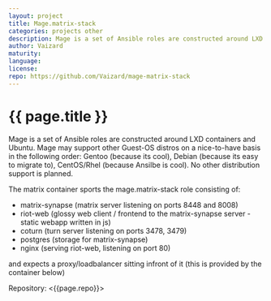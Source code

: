 ```yaml
---
layout: project
title: Mage.matrix-stack
categories: projects other
description: Mage is a set of Ansible roles are constructed around LXD containers and Ubuntu
author: Vaizard
maturity: 
language: 
license: 
repo: https://github.com/Vaizard/mage-matrix-stack
---
```


# {{ page.title }}
Mage is a set of Ansible roles are constructed around LXD containers and Ubuntu. Mage may support other Guest-OS distros on a nice-to-have basis in the following order: Gentoo (because its cool), Debian (because its easy to migrate to), CentOS/Rhel (because Ansilbe is cool). No other distribution support is planned.

The matrix container sports the mage.matrix-stack role consisting of:

* matrix-synapse (matrix server listening on ports 8448 and 8008)
* riot-web (glossy web client / frontend to the matrix-synapse server - static webapp written in js)
* coturn (turn server listening on ports 3478, 3479)
* postgres (storage for matrix-synapse)
* nginx (serving riot-web, listening on port 80)

and expects a proxy/loadbalancer sitting infront of it (this is provided by the container below)

Repository: <{{page.repo}}>
